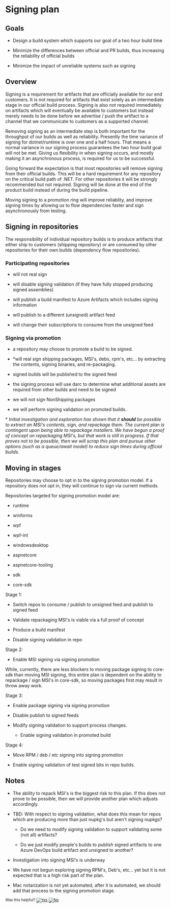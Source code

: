 # Signing plan

## Goals

- Design a build system which supports our goal of a two hour build time

- Minimize the differences between official and PR builds, thus increasing the reliability of official builds

- Minimize the impact of unreliable systems such as signing

## Overview

Signing is a requirement for artifacts that are officially available for our end customers. It is not required for artifacts that exist solely as an intermediate stage in our official build process. Signing is also not required immediately on artifacts which will eventually be available to customers but instead merely needs to be done before we advertise / push the artifact to a channel that we communicate to customers as a supported channel.

Removing signing as an intermediate step is both important for the throughput of our builds as well as reliability. Presently the time variance of signing for dotnet/runtime is over one and a half hours. That means a normal variance in our signing process guarantees the two hour build goal will not be met. Giving us flexibility in when signing occurs, and mostly making it an asynchronous process, is required for us to be successful.  

Going forward the expectation is that most repositories will remove signing from their official builds. This will be a hard requirement for any repository on the critical build path of .NET. For other repositories it will be strongly recommended but not required.  Signing will be done at the end of the product build instead of during the build pipeline.

Moving signing to a promotion ring will improve reliablity, and improve signing times by allowing us to flow dependencies faster and sign asynchronously from testing.

## Signing in repositories

The responsibility of individual repository builds is to produce artifacts that either ship to customers (shipping repository) or are consumed by other repositories for their own builds (dependency flow repositories).

### Participating repositories

- will not real sign

- will disable signing validation (if they have fully stopped producing signed assemblies)

- will publish a build manifest to Azure Artifacts which includes signing information

- will publish to a different (unsigned) artifact feed

- will change their subscriptions to consume from the unsigned feed

### Signing via promotion

- a repository may choose to promote a build to be signed.

- *will real sign shipping packages, MSI's, debs, rpm's, etc... by extracting the contents, signing binaries, and re-packaging.

- signed builds will be published to the signed feed

- the signing process will use darc to determine what additional assets are required from other builds and need to be signed

- we will not sign NonShipping packages

- we will perform signing validation on promoted builds.

\* *Initial investigation and exploration has shown that it **should** be possible to extract an MSI's contents, sign, and repackage them.  The current plan is contingent upon being able to repackage installers.  We have begun a proof of concept on repackaging MSI's, but that work is still in progress. If that proves not to be possible, then we will scrap this plan and pursue other options (such as a queue/await model) to reduce sign times during official builds.*

## Moving in stages

Repositories may choose to opt in to the signing promotion model.  If a repository does not opt in, they will continue to sign via current methods.

Repositories targeted for signing promotion model are:

- runtime

- winforms

- wpf

- wpf-int

- windowsdesktop

- aspnetcore

- aspnetcore-tooling

- sdk

- core-sdk

Stage 1:

- Switch repos to consume / publish to unsigned feed and publish to signed feed

- Validate repackaging MSI's is viable via a full proof of concept

- Produce a build manifest

- Disable signing validation in repo

Stage 2:

- Enable MSI signing via signing promotion

While, currently, there are less blockers to moving package signing to core-sdk than moving MSI signing, this entire plan is dependent on the ability to repackage / sign MSI's in core-sdk, so moving packages first may result in throw away work.

Stage 3:

- Enable package signing via signing promotion

- Disable publish to signed feeds

- Modify signing validation to support process changes.

  - Enable signing validation in promoted build

Stage 4:

- Move RPM / deb / etc signing into signing promotion

- Enable signing validation of test signed bits in repo builds.

## Notes

- The ability to repack MSI's is the biggest risk to this plan.  If this does not prove to be possible, then we will provide another plan which adjusts accordingly.

- TBD: With respect to signing validation, what does this mean for repos which are producing more than just nupkg's but aren't signing nupkgs?  

  - Do we need to modify signing validation to support validating some (not all) artifacts?

  - Do we just modify people's builds to publish signed artifacts to one Azure DevOps build artifact and unsigned to another?

- Investigation into signing MSI's is underway

- We have not begun exploring signing RPM's, Deb's, etc... yet but it is not expected that is a high risk part of the plan.

- Mac notarization is not yet automated, after it is automated, we should add that process to the signing promotion stage.


<!-- Begin Generated Content: Doc Feedback -->
<sub>Was this helpful? [![Yes](https://helix.dot.net/f/ip/5?p=Documentation%5CProjects%5CSigning%5CSigningPlan.md)](https://helix.dot.net/f/p/5?p=Documentation%5CProjects%5CSigning%5CSigningPlan.md) [![No](https://helix.dot.net/f/in)](https://helix.dot.net/f/n/5?p=Documentation%5CProjects%5CSigning%5CSigningPlan.md)</sub>
<!-- End Generated Content-->
